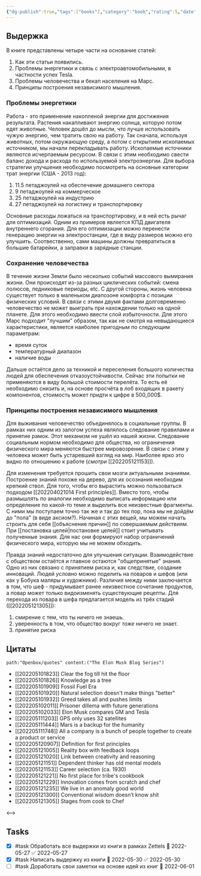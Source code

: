 ```yaml
---
{"dg-publish":true,"tags":["books"],"category":"book","rating":5,"date":"2022-05-20T19:52:23+03:00","modified_at":"2022-05-30T10:01:28+03:00","permalink":"/refs/the-elon-musk-blog-series/","dgHomeLink":false,"dgPassFrontmatter":true}
---
```





## Выдержка

В книге представлены четыре части на основание статей: 
1. Как эти статьи появились.
2. Проблемы энергетики и связь с электроавтомобильными, в частности успех Tesla.
3. Проблемы человечества и бекап населения на Марс.
4. Принципы построения независимого мышления.

### Проблемы энергетики

Работа - это применение накопленой энергии для достижения результата. Растения накапливают энергию солнца, которую потом едят животные. Человек дошёл до мысли, что лучше использовать чужую энергию, чем тратить свою на работу. Так сначала, используя животных, потом окружающую среду, а потом с открытием ископаемых источником, мы начали перекладывать работу.
Ископаемые источники являются исчерпаемым ресурсом. В связи с этим необходимо свести баланс дохода и расхода по используемой электроэнергии. Для выбора стратегии улучшения необходимо посмотреть на основные категории трат энергии (США - 2013 год):
1. 11.5 петаджоулей на обеспечение домашнего сектора
2. 9 петаджоулей на коммерческое
3. 25 петаджоулей на индустрию
4. 27 петаджоулей на логистику и транспортировку

Основные расходы ложаться на транспортировку, и в ней есть рычаг для оптимизаций. Одним из примеров является КПД двигателя внутреннего сгорания. Для его оптимизации можно перенести генерацию энергии на электростанции, где в виду размеров можно его улучшить. Соотвественно, сами машины должны превратиться в большие батарейки, а заправки в зарядные станции.

### Сохранение человечества

В течение жизни Земли было несколько событий массового вымирания жизни. Они происходят из-за разных циклических событий: смена полюсов, ледниковые периоды, etc. С другой стороны, жизнь человека существует только в маленьком диапозоне комфорта с позиции физических условий. В связи с этими двумя фактами долговременно человечество не может выиграть при нахождении только на одной планете. Для этого необходимо ввести слой избыточности. Для этого Марс подходит "лучшим" образом, так как не смотря на невыдающиеся характеристики, является наиболее пригодным по следующим параметрам:
- время суток
- температурный диапазон
- наличие воды

Дальше остаётся дело за техникой и переселения большого количества людей для обеспечения отказоустойчивости. Сейчас эти попытки не применяются в виду большой стоимости перелёта. То есть её необходимо снизить и, на основе просчёта в лоб входящих в ракету компонентов, стоимость может придти к цифре в 500_000$.

### Принципы построения независимого мышления

Для выживания человечество объединялось в социальные группы. В рамках них одним из залогом успеха являлось следование правилами и принятие рамок. Этот механизм не ушёл из нашей жизни. Следование социальным нормом необходимо для общества, но ограничения физического мира меняются быстрее мировозрение. В связи с этим у человека может быть устаревший взгляд на мир. Наиболее ярко это видно по отношению к работе (*смотри* [[202205121153]]).

Для изменения требуется прошить свои мозги актуальными знаниями. Построение знаний похоже на дерево, для их осознания необходим крепкий ствол. Для того, чтобы его вырастить можно пользоваться подходом [[202204021014 First principles]]. Вместо того, чтобы размышлять по аналогии необходимо выписать информацию или определение по какой-то теме и выделить все неизвестные фрагменты. С ними мы поступаем точно так же и так до тех пор, пока мы не дойдём до "пола" (в виде аксиом?). Начиная с этих вещей, мы можем начать строить для себя [[объяснение причин]] по совершаемым действиям. При [[постановка целей|постановке целей]] стоит учитывать полученные знания. Для нас они формируют набор ограничений физического мира, которую мы не можем обходить.

Правда знаний недостаточно для улучшения ситуации. Взаимодействие с обществом остаётся и главное остаются "общепринятые" знания. Одно из них связано с принятием риска и, как следствие, создание инноваций. Людей *условно* можно поделить на поваров и шефов (или как у Бобука маляры и художники). Различия между ними заключается в том, что шеф - придумывает ранее неизвестное сочетание продуктов, а повар может только видоизменять существующие рецепты. Для перехода из повара в шефа предлагается модель из трёх стадий ([[202205121305]]):
1. смирение с тем, что ты ничего не знаешь.
2. уверенность в том, что общество вокруг *тоже* ничего не знает.
3. принятие риска

## Цитаты

```expander
path:"Openbox/quotes" content:("The Elon Musk Blog Series")
```
 
- [[202205101823]] Clear the fog till hit the floor
- [[202205101826]] Knowledge as a tree
- [[202205101909]] Fossil Fuel Era
- [[202205101920]] Natural selection doesn't make things "better"
- [[202205101932]] Greed takes all and pushes limits
- [[202205102011]] Prisoner dillema with future generations
- [[202205102033]] Elon Musk compares GM and Tesla
- [[202205111203]] GPS only uses 32 satellites
- [[202205111444]] Mars is a backup for the humanity
- [[202205111748]] All a company is a bunch of people together to create a product or service
- [[202205120907]] Definition for first principles
- [[202205121005]] Reality box with feedback loops
- [[202205121020]] Link between creativity and reasoning
- [[202205121151]] Dependent thinker has old mental models
- [[202205121153]] Career selection (ca. 1930)
- [[202205121221]] No first place for tribe's cookbook
- [[202205121229]] Innovation comes from scratch and chef
- [[202205121235]] We live in an anomaly good world
- [[202205121300]] Conventional wisdom doesn’t know shit
- [[202205121305]] Stages from cook to Chef
 
<-->

## Tasks

- [x] #task Обработать все выдержки из книги в рамках Zettels 📅 2022-05-27 ✅ 2022-05-27
- [x] #task Написать выдержку из книги 📅 2022-05-30 ✅ 2022-05-30
- [ ] #task Доработать свои заметки на основе идей из книг 📅 2022-06-01
